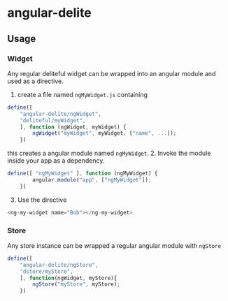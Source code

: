 # angular-delite

## Usage

### Widget

Any regular deliteful widget can be wrapped into an angular module and used as
a directive. 

1. create a file named `ngMyWidget.js` containing
```js
define([
	"angular-delite/ngWidget",
	"deliteful/myWidget",
	], function (ngWidget, myWidget) {
		ngWidget("myWidget", myWidget, ["name", ...]);
	})
```
this creates a angular module named `ngMyWidget`.
2. Invoke the module inside your app as a dependency.
```js
define([ "ngMyWidget" ], function (ngMyWidget) {
		angular.module("app", ["ngMyWidget"]);
	})
```
3. Use the directive
```js
<ng-my-widget name="Bob"></ng-my-widget>
```


### Store

Any store instance can be wrapped a regular angular module with `ngStore`

```js
define([
	"angular-delite/ngStore",
	"dstore/myStore",
	], function(ngWidget, myStore){
		ngStore("myStore", myStore);
	})
```
